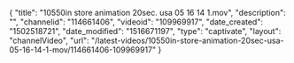 {
    "title": "10550in store animation 20sec. usa 05 16 14 1.mov",
    "description": "",
    "channelid": "114661406",
    "videoid": "109969917",
    "date_created": "1502518721",
    "date_modified": "1516671197",
    "type": "captivate",
    "layout": "channelVideo",
    "url": "\/latest-videos\/10550in-store-animation-20sec-usa-05-16-14-1-mov\/114661406-109969917"
}